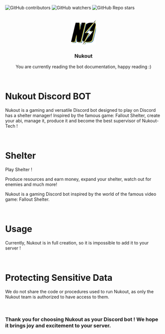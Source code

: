 ![GitHub contributors](https://img.shields.io/github/contributors/NukoutOfficial/nukout?color=0d0&style=for-the-badge)
![GitHub watchers](https://img.shields.io/github/watchers/NukoutOfficial/nukout?style=for-the-badge)
![GitHub Repo stars](https://img.shields.io/github/stars/NukoutOfficial/nukout?color=%23fa0&style=for-the-badge)

<br>
<div align="center">
  <img src="./logo.png" alt="Logo" width="80" height="80">
  <h3 align="center">Nukout</h3>
  <p align="center">You are currently reading the bot documentation, happy reading :)</p>
</div>
<br>

# Nukout Discord BOT
Nukout is a gaming and versatile Discord bot designed to play on Discord has a shelter manager! Inspired by the famous game: Fallout Shelter, create your abi, manage it, produce it and become the best supervisor of Nukout-Tech !

<br>

# Shelter
Play Shelter !

Produce resources and earn money, expand your shelter, watch out for enemies and much more!

Nukout is a gaming Discord bot inspired by the world of the famous video game: Fallout Shelter.


<br>


# Usage
Currently, Nukout is in full creation, so it is impossible to add it to your server !

<br>

# Protecting Sensitive Data
We do not share the code or procedures used to run Nukout, as only the Nukout team is authorized to have access to them.

<br>


### Thank you for choosing Nukout as your Discord bot ! We hope it brings joy and excitement to your server.
